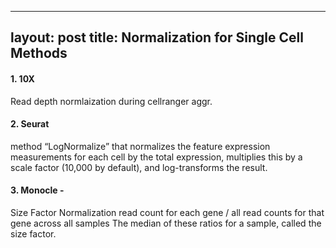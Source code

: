 
---
layout: post
title: Normalization for Single Cell Methods
---


#### 1. 10X 
Read depth normlaization during cellranger aggr.

#### 2. Seurat
method “LogNormalize” that normalizes the feature expression measurements for each cell by the total expression, 
  multiplies this by a scale factor (10,000 by default), and log-transforms the result. 

#### 3. Monocle - 
Size Factor Normalization
  read count for each gene / all read counts for that gene across all samples
  The median of these ratios for a sample, called the size factor.

